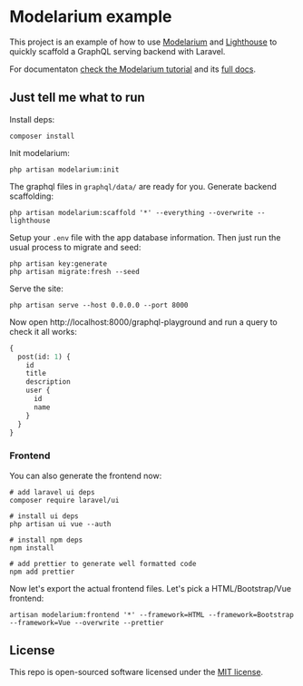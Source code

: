 # Modelarium example

This project is an example of how to use [Modelarium](https://github.com/Corollarium/modelarium) and [Lighthouse](https://lighthouse-php.com/) to quickly scaffold a GraphQL serving backend with Laravel.

For documentaton [check the Modelarium tutorial](https://corollarium.github.io/modelarium/laraveltutorial.html) and its [full docs](https://corollarium.github.io/modelarium/).

## Just tell me what to run

Install deps:

```
composer install
```

Init modelarium:

```
php artisan modelarium:init
```

The graphql files in `graphql/data/` are ready for you. Generate backend scaffolding:

```
php artisan modelarium:scaffold '*' --everything --overwrite --lighthouse
```

Setup your `.env` file with the app database information. Then just run the usual process to migrate and seed:

```
php artisan key:generate
php artisan migrate:fresh --seed
```

Serve the site:

```
php artisan serve --host 0.0.0.0 --port 8000
```

Now open http://localhost:8000/graphql-playground and run a query to check it all works:

```graphql
{
  post(id: 1) {
    id
    title
    description
    user {
      id
      name
    }
  }
}
```

### Frontend

You can also generate the frontend now:

```shell
# add laravel ui deps
composer require laravel/ui

# install ui deps
php artisan ui vue --auth

# install npm deps
npm install

# add prettier to generate well formatted code
npm add prettier
```

Now let's export the actual frontend files. Let's pick a HTML/Bootstrap/Vue frontend:

```
artisan modelarium:frontend '*' --framework=HTML --framework=Bootstrap --framework=Vue --overwrite --prettier
```

## License

This repo is open-sourced software licensed under the [MIT license](https://opensource.org/licenses/MIT).
